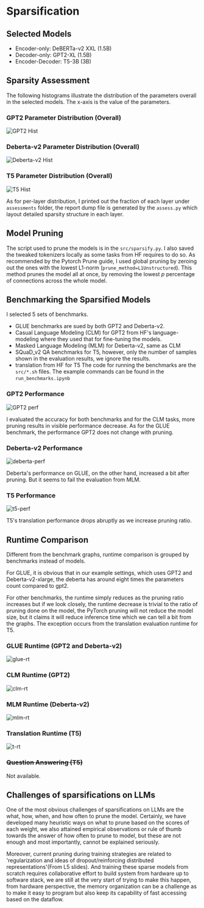 # Sparsification

## Selected Models

- Encoder-only: DeBERTa-v2 XXL (1.5B)
- Decoder-only: GPT2-XL (1.5B)
- Encoder-Decoder: T5-3B (3B)

## Sparsity Assessment
The following histograms illustrate the distribution of the parameters overall in the selected models.
The x-axis is the value of the parameters.
### GPT2 Parameter Distribution (Overall)
![GPT2 Hist](src/graphs/gpt2_hist.png?raw=True)

### Deberta-v2 Parameter Distribution (Overall)
![Deberta-v2 Hist](src/graphs/deberta_hist.png?raw=True)

### T5 Parameter Distribution (Overall)
![T5 Hist](src/graphs/t5_hist.png?raw=True)

As for per-layer distribution, I printed out the fraction of each layer under `assessments` folder, the report dump file is generated by the `assess.py` which layout detailed sparsity structure in each layer.

## Model Pruning
The script used to prune the models is in the `src/sparsify.py`. I also saved the tweaked tokenizers locally as some tasks 
from HF requires to do so. As recommended by the Pytorch Prune guide, I used global pruning by zeroing out the ones 
with the lowest L1-norm (`prune_method=L1Unstructured`). This method prunes the model all at once, by removing the lowest
_p_ percentage of connections across the whole model.

## Benchmarking the Sparsified Models
I selected 5 sets of benchmarks.
- GLUE benchmarks are sued by both GPT2 and Deberta-v2.
- Casual Language Modeling (CLM) for GPT2 from HF's language-modeling where they used that for fine-tuning the models.
- Masked Language Modeling (MLM) for Deberta-v2, same as CLM
- SQuaD_v2 QA benchmarks for T5, however, only the number of samples shown in the evaluation results, we ignore the results.
- translation from HF for T5
The code for running the benchmarks are the `src/*.sh` files. The example commands can be found in the `run_benchmarks.ipynb`
### GPT2 Performance
![GPT2 perf](src/graphs/gpt2-perf.png?raw=True)

I evaluated the accuracy for both benchmarks and for the CLM tasks, more pruning results in visible performance decrease.
As for the GLUE benchmark, the performance GPT2 does not change with pruning.
### Deberta-v2 Performance
![deberta-perf](src/graphs/deberta-perf.png?raw=True)

Deberta's performance on GLUE, on the other hand, increased a bit after pruning. But it seems to fail the evaluation from MLM.

### T5 Performance
![t5-perf](src/graphs/t5-perf.png?raw=True)

T5's translation performance drops abruptly as we increase pruning ratio.

## Runtime Comparison
Different from the benchmark graphs, runtime comparison is grouped by benchmarks instead of models.

For GLUE, it is obvious that in our example settings, which uses GPT2 and Deberta-v2-xlarge, the deberta has around eight
times the parameters count compared to gpt2.

For other benchmarks, the runtime simply reduces as the pruning ratio increases but if we look closely, the runtime decrease 
is trivial to the ratio of pruning done on the model, the PyTorch pruning will not reduce the model size, but it claims it will reduce
inference time which we can tell a bit from the graphs.
The exception occurs from the translation evaluation runtime for T5.

### GLUE Runtime (GPT2 and Deberta-v2)
![glue-rt](src/graphs/GLUE-runtime.png?raw=True)
### CLM Runtime (GPT2)
![clm-rt](src/graphs/CLM-GPT2-runtime.png?raw=True)
### MLM Runtime (Deberta-v2)
![mlm-rt](src/graphs/MLM-Deberta-runtime.png?raw=True)
### Translation Runtime (T5)
![t-rt](src/graphs/Translation-T5-runtime.png?raw=True)
### ~~Question Answering (T5)~~
Not available.

## Challenges of sparsifications on LLMs
One of the most obvious challenges of sparsifications on LLMs are the what, how, when, and how often to prune the model.
Certainly, we have developed many heuristic ways on what to prune based on the scores of each weight, we also attained empirical
observations or rule of thumb towards the answer of how often to prune to model, but these are not enough and most importantly,
cannot be explained seriously.

Moreover, current pruning during training strategies are related to 'regularization and ideas of dropout/reinforcing 
distributed representations'(From L5 slides). And training these sparse models from scratch requires collaborative effort 
to build system from hardware up to software stack, we are still at the very start of trying to make this happen, 
from hardware perspective, the memory organization can be a challenge as to make it easy to program but also keep its 
capability of fast accessing based on the dataflow.